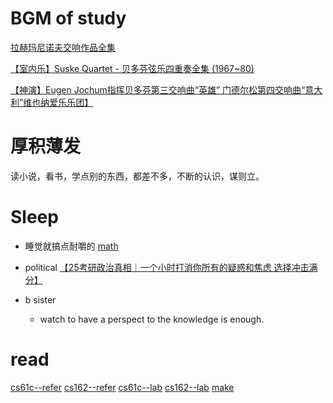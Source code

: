 # BGM of study
[拉赫玛尼诺夫交响作品全集](https://www.bilibili.com/video/BV1sh411Z7oo/?share_source=copy_web&vd_source=c0f224789c5516d8576f3dd9deb8b8df)

[【室内乐】Suske Quartet - 贝多芬弦乐四重奏全集 (1967~80)](https://www.bilibili.com/video/BV1xY4y1g7kD/?share_source=copy_web&vd_source=c0f224789c5516d8576f3dd9deb8b8df)

[【神演】Eugen Jochum指挥贝多芬第三交响曲“英雄” 门德尔松第四交响曲“意大利”维也纳爱乐乐团】]( https://www.bilibili.com/video/BV1as421M7kx/?share_source=copy_web&vd_source=c0f224789c5516d8576f3dd9deb8b8df)
# 厚积薄发
读小说，看书，学点别的东西，都差不多，不断的认识，谋则立。
# Sleep 
* 睡觉就搞点耐嚼的
[math](../../Note_controller/math/reference.md)
* political
  [【25考研政治真相｜一个小时打消你所有的疑惑和焦虑 选择冲击满分】]( https://www.bilibili.com/video/BV1RU411f7YQ/?share_source=copy_web&vd_source=c0f224789c5516d8576f3dd9deb8b8df)

* b sister
  * watch to have a perspect to the knowledge is enough.

# read
[cs61c--refer](../../Note_controller/computer_science/cs61c/)
[cs162--refer](../../Note_controller/computer_science/cs162_os)
[cs61c--lab](../../Project_note/cs61c/)
[cs162--lab](../../Project_note/cs162/)
[make](https://cs162.org/static/hw/hw-intro/docs/tools/#make)